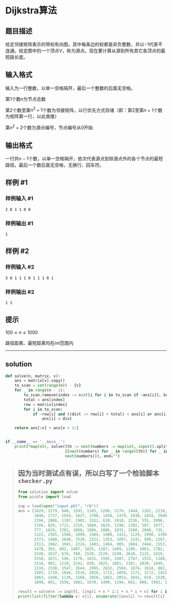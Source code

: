 # Dijkstra算法

## 题目描述

给定邻接矩阵表示的带权有向图，其中每条边的权都是非负整数，并以$-1$代表不连通。给定图中的一个顶点$V$，称为源点。现在要计算从源到所有其它各顶点的最短路长度。

## 输入格式

输入为一行整数，以单一空格隔开，最后一个整数的后面无空格。

第$1$个数$n$为节点总数

第$2$个数至第$n^2+1$个数为邻接矩阵，以行优先方式存储（即：第$2$至第$n+1$个数为矩阵第一行，以此类推）

第$n^2+2$个数为源点编号，节点编号从$0$开始

## 输出格式

一行共$n-1$个数，以单一空格隔开，依次代表源点到除源点外的各个节点的最短路径。最后一个数后面无空格，无换行、回车符。

## 样例 #1

### 样例输入 #1

```
2 0 1 1 0 0
```

### 样例输出 #1

```
1
```

## 样例 #2

### 样例输入 #2

```
3 0 1 1 1 0 1 1 1 0 1
```

### 样例输出 #2

```
1 1
```

## 提示

$100 \leq n \leq 1000$

路径距离、最短距离均在$int$范围内



---



## solution

```python
def solve(n, matrix, v):
    ans = matrix[v].copy()
    to_scan = set(range(n)) - {v}
    for _ in range(n - 1):
        to_scan.remove(index := min([i for i in to_scan if ~ans[i]], key=lambda x: ans[x]))
        total = ans[index]
        row = matrix[index]
        for i in to_scan:
            if ~row[i] and ((dist := row[i] + total) < ans[i] or ans[i] == -1):
                ans[i] = dist

    return ans[:v] + ans[v + 1:]


if __name__ == '__main__':
    print(*map(str, solve(lth := next(numbers := map(int, input().split())),
                          [[next(numbers) for _ in range(lth)] for _ in range(lth)],
                          next(numbers))), end="")
```

> ## 因为当时测试点有误，所以白写了一个检验脚本`checker.py`
>
> ```python
> from solution import solve
> from pickle import load
> 
> inp = load(open("input.pkl", "rb"))
> ans = [1829, 2179, 648, 1592, 1345, 1266, 2274, 1444, 1262, 2210, 1503, 791, 2536, 2477, 2316, 885, 2112, 1781, 1975,
>        1848, 1717, 1954, 1627, 1700, 1450, 1479, 1938, 1834, 2849, 1389, 1850, 2258, 2683, 1354, 2130, 2026, 1845, 2005,
>        2394, 2066, 1107, 1902, 1532, 610, 1910, 2236, 555, 2096, 1751, 1084, 2229, 1663, 166, 2485, 2067, 1338, 1718,
>        1166, 829, 1722, 1319, 1684, 1629, 1298, 1392, 587, 1677, 2783, 1321, 21, 1983, 1369, 2041, 1636, 1584, 1878,
>        777, 1619, 1702, 1898, 1966, 1886, 1031, 1580, 2088, 735, 1410, 1651, 883, 1689, 1547, 1481, 2117, 1769, 1590,
>        1322, 2365, 1566, 1899, 1404, 1408, 1411, 1129, 1990, 1395, 2715, 1445, 536, 829, 2660, 1034, 2018, 892, 1617,
>        2373, 1480, 1648, 1528, 2221, 1353, 1897, 1241, 509, 2187, 833, 1508, 1380, 2239, 2203, 1173, 1974, 948, 2074,
>        2313, 1962, 1941, 2224, 1403, 1464, 905, 1884, 2444, 1553, 2165, 3317, 1860, 2141, 1318, 3043, 527, 477, 2303,
>        1478, 363, 892, 1407, 1825, 1287, 1489, 1109, 1063, 1782, 2607, 2081, 1293, 2008, 1469, 2295, 1362, 3493, 2009,
>        2240, 1637, 676, 768, 1530, 2220, 2249, 2618, 2115, 2419, 936, 1813, 917, 1667, 1850, 1122, 1846, 2260, 1720,
>        2558, 1671, 546, 1176, 1831, 1505, 2487, 2787, 1533, 1288, 1409, 1779, 2494, 2468, 2495, 702, 2126, 1404, 1968,
>        1516, 903, 1219, 2242, 830, 1025, 1801, 1381, 1830, 1949, 2277, 2368, 557, 1392, 1696, 1375, 1603, 1316, 2923,
>        1318, 2338, 1547, 1644, 2095, 2632, 2584, 1874, 1618, 882, 1485, 1979, 2473, 2486, 1982, 2275, 1179, 1922, 1592,
>        1503, 1719, 1648, 2516, 2026, 1713, 1050, 1171, 3172, 1412, 1465, 1538, 1517, 768, 2523, 1610, 1562, 1309, 1899,
>        2063, 1448, 1136, 1568, 2058, 1062, 2053, 2691, 819, 1538, 1780, 1011, 2030, 1377, 3243, 803, 2328, 2075, 1791,
>        1898, 661, 1558, 1801, 1970, 1490, 1194, 662, 888, 1992, 1496, 808, 1551, 1910, 2900, 1843, 2809, 2363, 902]
> 
> result = solve(n := inp[0], [inp[1 + n * i:1 + n * i + n] for i in range(n)], inp[-1])
> print(list(filter(lambda x: x[1], enumerate([ans[i] != result[i] for i in range(n - 1)]))), sep="\n")
> ```
